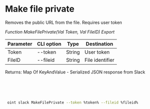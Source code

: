 ﻿---
sidebar_position: 6
---

# Make file private
 Removes the public URL from the file. Requires user token


*Function MakeFilePrivate(Val Token, Val FileID) Export*

 | Parameter | CLI option | Type | Destination |
 |-|-|-|-|
 | Token | --token | String | User token |
 | FileID | --fileid | String | File identifier |

 
 Returns: Map Of KeyAndValue - Serialized JSON response from Slack

```bsl title="Code example"
	

	
```

```sh title="CLI command example"
 
 oint slack MakeFilePrivate --token %token% --fileid %fileid%

```


```json title="Result"



```
